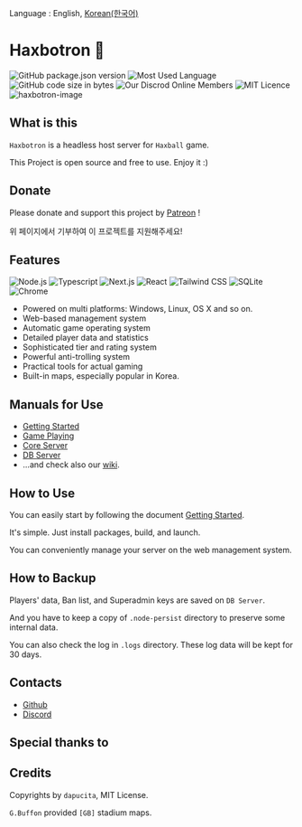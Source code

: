 Language : English, [Korean(한국어)](README.ko.md)
# Haxbotron 🤖
![GitHub package.json version](https://img.shields.io/github/package-json/v/dapucita/haxbotron?style=flat-square)
![Most Used Language](https://img.shields.io/github/languages/top/dapucita/haxbotron?style=flat-square)
![GitHub code size in bytes](https://img.shields.io/github/languages/code-size/dapucita/haxbotron?style=flat-square)
![Our Discrod Online Members](https://img.shields.io/discord/602402864647634954?style=flat-square)
![MIT Licence](https://img.shields.io/github/license/dapucita/haxbotron?style=flat-square)
![haxbotron-image](haxbotron-img.png)

## What is this
`Haxbotron` is a headless host server for `Haxball` game.

This Project is open source and free to use. Enjoy it :)

## Donate
Please donate and support this project by [Patreon](https://www.patreon.com/dapucita) !

위 페이지에서 기부하여 이 프로젝트를 지원해주세요!

## Features
![Node.js](https://img.shields.io/badge/-Node.js-339933?style=for-the-badge&logo=node%2ejs&logoColor=fff)
![Typescript](https://img.shields.io/badge/-Typescript-007acc?style=for-the-badge&logo=typescript&logoColor=fff)
![Next.js](https://img.shields.io/badge/Next.js-000?logo=nextdotjs&logoColor=fff&style=for-the-badge)
![React](https://img.shields.io/badge/-React-61dafb?style=for-the-badge&logo=react&logoColor=fff)
![Tailwind CSS](https://img.shields.io/badge/Tailwind_CSS-38BDF8?style=for-the-badge&logo=tailwind-css&logoColor=fff)
![SQLite](https://img.shields.io/badge/-SQLite-003b57?style=for-the-badge&logo=sqlite&logoColor=fff)
![Chrome](https://img.shields.io/badge/-Chrome-4285f4?style=for-the-badge&logo=google%20chrome&logoColor=fff)
- Powered on multi platforms: Windows, Linux, OS X and so on.
- Web-based management system
- Automatic game operating system
- Detailed player data and statistics
- Sophisticated tier and rating system
- Powerful anti-trolling system
- Practical tools for actual gaming
- Built-in maps, especially popular in Korea.

## Manuals for Use
- [Getting Started](https://github.com/dapucita/haxbotron/wiki/Getting-Started)
- [Game Playing](https://github.com/dapucita/haxbotron/wiki/Game-Playing)
- [Core Server](https://github.com/dapucita/haxbotron/wiki/Core-Server)
- [DB Server](https://github.com/dapucita/haxbotron/wiki/DB-Server)
- ...and check also our [wiki](https://github.com/dapucita/haxbotron/wiki).

## How to Use
You can easily start by following the document [Getting Started](https://github.com/dapucita/haxbotron/wiki/Getting-Started).

It's simple. Just install packages, build, and launch.

You can conveniently manage your server on the web management system.

## How to Backup
Players' data, Ban list, and Superadmin keys are saved on `DB Server`.

And you have to keep a copy of `.node-persist` directory to preserve some internal data.

You can also check the log in `.logs` directory. These log data will be kept for 30 days.

## Contacts
- [Github](https://github.com/dapucita/haxbotron)
- [Discord](https://discord.gg/qfg45B2)

## Special thanks to


## Credits
Copyrights by `dapucita`, MIT License.

`G.Buffon` provided `[GB]` stadium maps.
